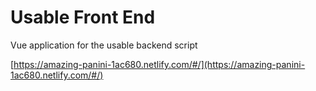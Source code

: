 # Usable Front End

Vue application for the usable backend script

[https://amazing-panini-1ac680.netlify.com/#/](https://amazing-panini-1ac680.netlify.com/#/)
